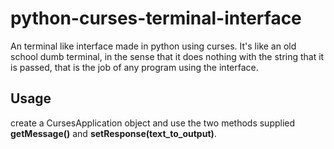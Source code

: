 # python-curses-terminal-interface
An terminal like interface made in python using curses.
It's like an old school dumb terminal, in the sense that it does nothing with the string that it is passed,
that is the job of any program using the interface.

## Usage
create a CursesApplication object and use the two methods supplied **__getMessage()__** and **__setResponse(text_to_output)__**.

